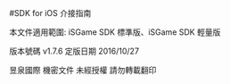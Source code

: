 #SDK for iOS 介接指南

本文件適用範圍: iSGame SDK 標準版、iSGame SDK 輕量版

版本號碼 v1.7.6 定版日期 2016/10/27

昱泉國際 機密文件 未經授權 請勿轉載翻印

